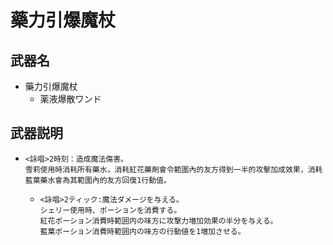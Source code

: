 # 藥力引爆魔杖
## 武器名
 - 藥力引爆魔杖
   - 薬液爆散ワンド

## 武器説明
 - ```
   <詠唱>2時刻：造成魔法傷害。
   雪莉使用時消耗所有藥水，消耗紅花藥劑會令範圍內的友方得到一半的攻擊加成效果，消耗藍葉藥水會為其範圍內的友方回復1行動值。 
   ```
   - ```
     <詠唱>2ティック:魔法ダメージを与える。
     シェリー使用時、ポーションを消費する。
     紅花ポーション消費時範囲内の味方に攻撃力増加効果の半分を与える。
     藍葉ポーション消費時範囲内の味方の行動値を1増加させる。
     ```
